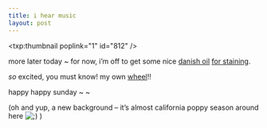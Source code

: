 ```yaml
---
title: i hear music    
layout: post
---
```


<span class="pic3"><txp:thumbnail poplink="1" id="812" /></span>

more later today ~ for now, i&#8217;m off to get some nice [danish oil][1] [for staining][2]. 

*so* excited, you must know! my own [wheel][3]!! 

happy happy sunday ~ ~

(oh and yup, a new background &#8211; it&#8217;s almost california poppy season around here <img src="http://localhost:8888/wordpress/wp-includes/images/smilies/icon_wink.gif" alt=";)" class="wp-smiley" /> )

 [1]: http://www.woodnshop.com/Watco_danish_oil.htm
 [2]: http://www.foxglovefiber.com/foxglove/wisdom/finish.html
 [3]: http://www.newvoyager.com/kromski.html